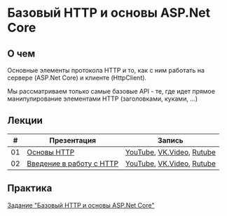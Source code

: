 # Базовый HTTP и основы ASP.Net Core

## О чем
Основные элементы протокола HTTP и то, как с ним работать на сервере (ASP.Net Core) и клиенте (HttpClient).

Мы рассматриваем только самые базовые API - те, где идет прямое манипулирование элементами HTTP (заголовками, куками, ...)

## Лекции
|#|Презентация|Запись|
|--|--|--|
|01|[Основы HTTP](./01.%20HTTP%20basic.pptx?raw=true)|[YouTube](https://youtu.be/bGbNJy7xV-8), [VK.Video](https://vkvideo.ru/video871595788_456239062), [Rutube](https://rutube.ru/video/feae4f0969bfe8d791191f0abd6c1bfb/)|
|02|[Введение в работу с HTTP](./02.%20Introduction%20to%20working%20with%20HTTP.pptx?raw=true)|[YouTube](https://youtu.be/hvG9squm8iY), [VK.Video](https://vkvideo.ru/video871595788_456239063), [Rutube](https://rutube.ru/video/b2ee08a9f3b7678ea03d2015e1360ca2/)|

## Практика

[Задание "Базовый HTTP и основы ASP.Net Core"](./task_01.md)

